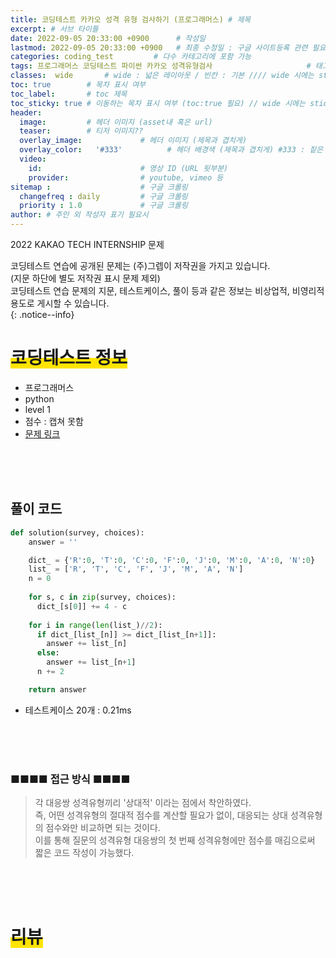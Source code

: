 ```yaml
---
title: 코딩테스트 카카오 성격 유형 검사하기 (프로그래머스) # 제목
excerpt: # 서브 타이틀
date: 2022-09-05 20:33:00 +0900      # 작성일
lastmod: 2022-09-05 20:33:00 +0900   # 최종 수정일 : 구글 사이트등록 관련 필요
categories: coding_test         # 다수 카테고리에 포함 가능
tags: 프로그래머스 코딩테스트 파이썬 카카오 성격유형검사                     # 태그 복수개 가능
classes:  wide       # wide : 넓은 레이아웃 / 빈칸 : 기본 //// wide 시에는 sticky toc 불가
toc: true        # 목차 표시 여부
toc_label:       # toc 제목
toc_sticky: true # 이동하는 목차 표시 여부 (toc:true 필요) // wide 시에는 sticky toc 불가
header: 
  image:         # 헤더 이미지 (asset내 혹은 url)
  teaser:        # 티저 이미지??
  overlay_image:             # 헤더 이미지 (제목과 겹치게)
  overlay_color:   '#333'          # 헤더 배경색 (제목과 겹치게) #333 : 짙은 회색
  video:
    id:                      # 영상 ID (URL 뒷부분)
    provider:                # youtube, vimeo 등
sitemap :                    # 구글 크롤링
  changefreq : daily         # 구글 크롤링
  priority : 1.0             # 구글 크롤링
author: # 주인 외 작성자 표기 필요시
---
```

<!--postNo: 20221205_001-->

2022 KAKAO TECH INTERNSHIP 문제  

코딩테스트 연습에 공개된 문제는 (주)그렙이 저작권을 가지고 있습니다.  
(지문 하단에 별도 저작권 표시 문제 제외)  
코딩테스트 연습 문제의 지문, 테스트케이스, 풀이 등과 같은 정보는 비상업적, 비영리적 용도로 게시할 수 있습니다.  
{: .notice--info}

# <span style='background:linear-gradient(to top, #FFE400 50%, transparent 50%)'>코딩테스트 정보</span>

- 프로그래머스
- python
- level 1
- 점수 : 캡쳐 못함
- [문제 링크](https://school.programmers.co.kr/learn/courses/30/lessons/118666)

<br>
<br>
<br>

## 풀이 코드  

```python
def solution(survey, choices):
    answer = ''

    dict_ = {'R':0, 'T':0, 'C':0, 'F':0, 'J':0, 'M':0, 'A':0, 'N':0}
    list_ = ['R', 'T', 'C', 'F', 'J', 'M', 'A', 'N']
    n = 0
    
    for s, c in zip(survey, choices):
      dict_[s[0]] += 4 - c
        
    for i in range(len(list_)//2):
      if dict_[list_[n]] >= dict_[list_[n+1]]:
        answer += list_[n]
      else:
        answer += list_[n+1]
      n += 2

    return answer

```

* 테스트케이스 20개 : 0.21ms

<br>
<br>
<br>

### ■■■■ 접근 방식 ■■■■
> 각 대응쌍 성격유형끼리 '상대적' 이라는 점에서 착안하였다.  
> 즉, 어떤 성격유형의 절대적 점수를 계산할 필요가 없이, 대응되는 상대 성격유형의 점수와만 비교하면 되는 것이다.  
> 이를 통해 질문의 성격유형 대응쌍의 첫 번째 성격유형에만 점수를 매김으로써 짧은 코드 작성이 가능했다.  

<br>
<br>
<br>


# <span style='background:linear-gradient(to top, #FFE400 50%, transparent 50%)'>리뷰</span>

